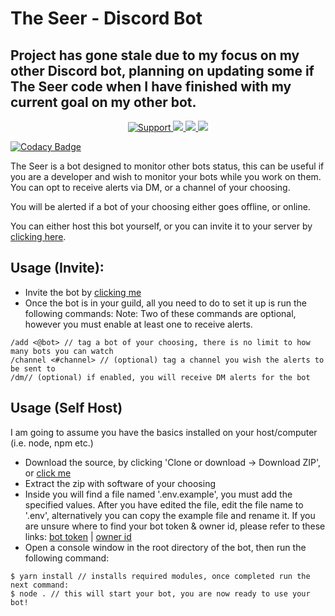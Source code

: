 # The Seer - Discord Bot

## Project has gone stale due to my focus on my other Discord bot, planning on updating some if The Seer code when I have finished with my current goal on my other bot.

<div align="center">
<a href="https://discord.gg/Q3ZhdRJ">
<img src="https://img.shields.io/discord/495602800802398212.svg?colorB=Blue&logo=discord&label=Support&style=for-the-badge" alt="Support">
</a>
<a href="https://github.com/RagnarLothbrok-Odin/TheSeer-Discord">
<img src="https://img.shields.io/github/languages/top/RagnarLothbrok-Odin/TheSeer-Discord.svg?style=for-the-badge">
</a>
<a href="https://github.com/RagnarLothbrok-Odin/TheSeer-Discord/issues">
<img src="https://img.shields.io/github/issues/RagnarLothbrok-Odin/TheSeer-Discord.svg?style=for-the-badge">
</a>
<a href="https://github.com/RagnarLothbrok-Odin/TheSeer-Discord/pulls">
<img src="https://img.shields.io/github/issues-pr/RagnarLothbrok-Odin/TheSeer-Discord.svg?style=for-the-badge">
</a>
<br>
</div>

[![Codacy Badge](https://app.codacy.com/project/badge/Grade/3f4ffef2c47e446582867ec02a961dc5)](https://www.codacy.com/gh/RagnarLothbrok-Odin/TheSeer-Discord/dashboard?utm_source=github.com&amp;utm_medium=referral&amp;utm_content=RagnarLothbrok-Odin/TheSeer-Discord&amp;utm_campaign=Badge_Grade)

The Seer is a bot designed to monitor other bots status, this can be useful if you are a developer and wish to monitor
your bots while you work on them. You can opt to receive alerts via DM, or a channel of your choosing.

You will be alerted if a bot of your choosing either goes offline, or online.

You can either host this bot yourself, or you can invite it to your server
by [clicking here](https://discord.com/oauth2/authorize?client_id=559113940919910406&scope=bot&permissions=2147535872).

## Usage (Invite):

- Invite the bot by [clicking me](https://dillinger.io/)
- Once the bot is in your guild, all you need to do to set it up is run the following commands:
  Note: Two of these commands are optional, however you must enable at least one to receive alerts.

```text
/add <@bot> // tag a bot of your choosing, there is no limit to how many bots you can watch
/channel <#channel> // (optional) tag a channel you wish the alerts to be sent to
/dm// (optional) if enabled, you will receive DM alerts for the bot
```

## Usage (Self Host)

I am going to assume you have the basics installed on your host/computer (i.e. node, npm etc.)

- Download the source, by clicking 'Clone or download -> Download ZIP',
  or [click me](https://github.com/RagnarLothbrok-Odin/TheSeer-Discord/archive/master.zip)
- Extract the zip with software of your choosing
- Inside you will find a file named '.env.example', you must add the specified values. After you have edited the file,
  edit the file name to '.env', alternatively you can copy the example file and rename it. If you are unsure where to
  find your bot token & owner id, please refer to these
  links: [bot token](https://github.com/reactiflux/discord-irc/wiki/Creating-a-discord-bot-&-getting-a-token) | [owner id](https://support.discordapp.com/hc/en-us/articles/206346498-Where-can-I-find-my-User-Server-Message-ID-)
- Open a console window in the root directory of the bot, then run the following command:

```text
$ yarn install // installs required modules, once completed run the next command:
$ node . // this will start your bot, you are now ready to use your bot!
```

